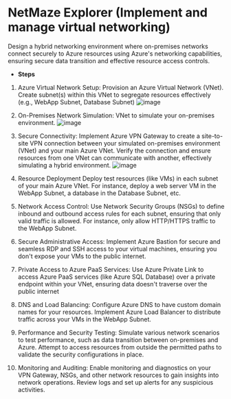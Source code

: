 # NetMaze Explorer (Implement and manage virtual networking)

Design a hybrid networking environment where on-premises networks connect securely to Azure resources using Azure's networking capabilities, ensuring secure data transition and effective resource access controls.

- **Steps**

1. Azure Virtual Network Setup:
   Provision an Azure Virtual Network (VNet). Create subnet(s) within this VNet to segregate resources effectively (e.g., WebApp Subnet, Database Subnet)
   ![image](https://github.com/linkgoba/Azure-Administration/assets/129736461/55b95096-71b3-4b08-bb83-456b1ae99e76)
   
2. On-Premises Network Simulation:
        VNet to simulate your on-premises environment. 
   ![image](https://github.com/linkgoba/Azure-Administration/assets/129736461/78be1355-9259-4332-8f00-ceb9dfd6ecc8)

5. Secure Connectivity:
        Implement Azure VPN Gateway to create a site-to-site VPN connection between your simulated on-premises environment (VNet) and your main Azure VNet. Verify the connection and ensure resources from one VNet can    communicate with another, effectively simulating a hybrid environment.
   ![image](https://github.com/linkgoba/Azure-Administration/assets/129736461/8f5a8f5c-4dfd-4beb-af16-63a823849118)
   
7. Resource Deployment
        Deploy test resources (like VMs) in each subnet of your main Azure VNet. For instance, deploy a web server VM in the WebApp Subnet, a database in the Database Subnet, etc.
8. Network Access Control:
        Use Network Security Groups (NSGs) to define inbound and outbound access rules for each subnet, ensuring that only valid traffic is allowed. For instance, only allow HTTP/HTTPS traffic to the WebApp Subnet.
9. Secure Administrative Access:
        Implement Azure Bastion for secure and seamless RDP and SSH access to your virtual machines, ensuring you don't expose your VMs to the public internet.
10. Private Access to Azure PaaS Services:
        Use Azure Private Link to access Azure PaaS services (like Azure SQL Database) over a private endpoint within your VNet, ensuring data doesn't traverse over the public internet
11. DNS and Load Balancing:
        Configure Azure DNS to have custom domain names for your resources.
    Implement Azure Load Balancer to distribute traffic across your VMs in the WebApp Subnet.
12. Performance and Security Testing:
        Simulate various network scenarios to test performance, such as data transition between on-premises and Azure.
    Attempt to access resources from outside the permitted paths to validate the security configurations in place.
13. Monitoring and Auditing:
        Enable monitoring and diagnostics on your VPN Gateway, NSGs, and other network resources to gain insights into network operations.
    Review logs and set up alerts for any suspicious activities.
